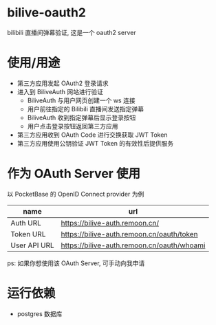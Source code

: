 # bilive-oauth2

bilibili 直播间弹幕验证, 这是一个 oauth2 server

# 使用/用途

- 第三方应用发起 OAuth2 登录请求
- 进入到 BiliveAuth 网站进行验证
  - BiliveAuth 与用户网页创建一个 ws 连接
  - 用户前往指定的 Bilibili 直播间发送指定弹幕
  - BiliveAuth 收到指定弹幕后显示登录按钮
  - 用户点击登录按钮返回第三方应用
- 第三方应用收到 OAuth Code 进行交换获取 JWT Token
- 第三方应用使用公钥验证 JWT Token 的有效性后提供服务

# 作为 OAuth Server 使用

以 PocketBase 的 OpenID Connect provider 为例

| name         | url                                        |
| ------------ | ------------------------------------------ |
| Auth URL     | https://bilive-auth.remoon.cn/             |
| Token URL    | https://bilive-auth.remoon.cn/oauth/token  |
| User API URL | https://bilive-auth.remoon.cn/oauth/whoami |

ps: 如果你想使用该 OAuth Server, 可手动向我申请

# 运行依赖

- postgres 数据库
